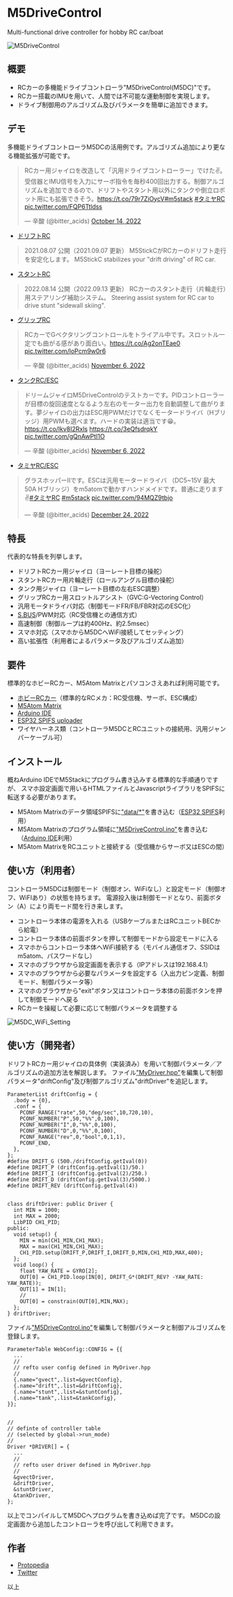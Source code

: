 # M5DriveControl
Multi-functional drive controller for hobby RC car/boat

![M5DriveControl](https://user-images.githubusercontent.com/64751855/210130839-8ac4bba2-a86e-4d9c-adf9-b94cc5bffb43.png)



## 概要

- RCカーの多機能ドライブコントローラ"M5DriveControl(M5DC)"です。
- RCカー搭載のIMUを用いて、人間では不可能な運動制御を実現します。
- ドライブ制御用のアルゴリズム及びパラメータを簡単に追加できます。


## デモ
多機能ドライブコントローラM5DCの活用例です。アルゴリズム追加により更なる機能拡張が可能です。

<blockquote class="twitter-tweet"><p lang="ja" dir="ltr">RCカー用ジャイロを改造して「汎用ドライブコントローラー」でけた✌。受信器とIMU信号を入力にサーボ指令を毎秒400回出力する。制御アルゴリズムを追加できるので、ドリフトやスタント用以外にタンクや倒立ロボット用にも拡張できそう。<a href="https://t.co/79r7ZiOycV">https://t.co/79r7ZiOycV</a><a href="https://twitter.com/hashtag/m5stack?src=hash&amp;ref_src=twsrc%5Etfw">#m5stack</a> <a href="https://twitter.com/hashtag/%E3%82%BF%E3%83%9F%E3%83%A4RC?src=hash&amp;ref_src=twsrc%5Etfw">#タミヤRC</a> <a href="https://t.co/FQP6Ttldss">pic.twitter.com/FQP6Ttldss</a></p>&mdash; 辛酸 (@bitter_acids) <a href="https://twitter.com/bitter_acids/status/1580895090956201984?ref_src=twsrc%5Etfw">October 14, 2022</a></blockquote>


- [ドリフトRC](https://protopedia.net/prototype/2351)
<blockquote>
2021.08.07 公開（2021.09.07 更新）
M5StickCがRCカーのドリフト走行を安定化します。
M5StickC stabilizes your "drift driving" of RC car.
</blockquote>

- [スタントRC](https://protopedia.net/prototype/3144)
<blockquote>
2022.08.14 公開（2022.09.13 更新）
RCカーのスタント走行（片輪走行）用ステアリング補助システム。
Steering assist system for RC car to drive stunt "sidewall skiing".
</blockquote>

- [グリップRC](https://twitter.com/bitter_acids/status/1589181781013848064)
<blockquote class="twitter-tweet"><p lang="ja" dir="ltr">RCカーでGベクタリングコントロールをトライアル中です。スロットル一定でも曲がる感があり面白い。<a href="https://t.co/Ag2onTEae0">https://t.co/Ag2onTEae0</a> <a href="https://t.co/loPcm9w0r6">pic.twitter.com/loPcm9w0r6</a></p>&mdash; 辛酸 (@bitter_acids) <a href="https://twitter.com/bitter_acids/status/1589181781013848064?ref_src=twsrc%5Etfw">November 6, 2022</a></blockquote>

- [タンクRC/ESC](https://twitter.com/bitter_acids/status/1589359870247317504)
<blockquote class="twitter-tweet"><p lang="ja" dir="ltr">ドリームジャイロM5DriveControlのテストカーです。PIDコントローラーが目標の旋回速度となるよう左右のモーター出力を自動調整して曲がります。夢ジャイロの出力はESC用PWMだけでなくモータードライバ（Hブリッジ）用PWMも選べます。ハードの実装は適当です😁。<a href="https://t.co/lkv8I2Rxls">https://t.co/lkv8I2Rxls</a> <a href="https://t.co/3eQfsdrqkY">https://t.co/3eQfsdrqkY</a> <a href="https://t.co/gQnAwPtI1O">pic.twitter.com/gQnAwPtI1O</a></p>&mdash; 辛酸 (@bitter_acids) <a href="https://twitter.com/bitter_acids/status/1589359870247317504?ref_src=twsrc%5Etfw">November 6, 2022</a></blockquote> 

- [タミヤRC/ESC](https://twitter.com/bitter_acids/status/1606455913690587136)
<blockquote class="twitter-tweet"><p lang="ja" dir="ltr">グラスホッパーⅡです。ESCは汎用モータードライバ （DC5~15V 最大50A Hブリッジ）をm5atomで動かすハンドメイドです。普通に走ります✌<a href="https://twitter.com/hashtag/%E3%82%BF%E3%83%9F%E3%83%A4RC?src=hash&amp;ref_src=twsrc%5Etfw">#タミヤRC</a> <a href="https://twitter.com/hashtag/m5stack?src=hash&amp;ref_src=twsrc%5Etfw">#m5stack</a> <a href="https://t.co/94MQZ9tbjo">pic.twitter.com/94MQZ9tbjo</a></p>&mdash; 辛酸 (@bitter_acids) <a href="https://twitter.com/bitter_acids/status/1606455913690587136?ref_src=twsrc%5Etfw">December 24, 2022</a></blockquote>



## 特長
代表的な特長を列挙します。

- ドリフトRCカー用ジャイロ（ヨーレート目標の操舵）
- スタントRCカー用片輪走行（ロールアングル目標の操舵）
- タンク用ジャイロ（ヨーレート目標の左右ESC調整）
- グリップRCカー用スロットルアシスト（GVC:G-Vectoring Control）
- 汎用モータドライバ対応（制御モードFR/FB/FBR対応のESC化）
- [S.BUS](https://ja.wikipedia.org/wiki/S.BUS)/PWM対応（RC受信機との通信方式）
- 高速制御（制御ループは約400Hz、約2.5msec）
- スマホ対応（スマホからM5DCへWiFi接続してセッティング）
- 高い拡張性（利用者によるパラメータ及びアルゴリズム追加）



## 要件
標準的なホビーRCカー、M5Atom Matrixとパソコンさえあれば利用可能です。

- [ホビーRCカー](https://www.tamiya.com/japan/rc/index.html)（標準的なRCメカ：RC受信機、サーボ、ESC構成）
- [M5Atom Matrix](https://docs.m5stack.com/en/core/atom_matrix)
- [Arduino IDE](https://www.arduino.cc/en/software)
- [ESP32 SPIFS uploader](https://github.com/me-no-dev/arduino-esp32fs-plugin)
- ワイヤハーネス類（コントローラM5DCとRCユニットの接続用、汎用ジャンパーケーブル可）



## インストール
概ねArduino IDEでM5Stackにプログラム書き込みする標準的な手順通りですが、
スマホ設定画面で用いるHTMLファイルとJavascriptライブラリをSPIFSに転送する必要があります。

- M5Atom Matrixのデータ領域SPIFSに["data/*"](data/)を書き込む（[ESP32 SPIFS](https://github.com/me-no-dev/arduino-esp32fs-plugin)利用）
- M5Atom Matrixのプログラム領域に["M5DriveControl.ino"](M5DriveControl.ino)を書き込む（[Arduino IDE](https://www.arduino.cc/en/software)利用）
- M5Atom MatrixをRCユニットと接続する（受信機からサーボ又はESCの間）



## 使い方（利用者）
コントローラM5DCは制御モード（制御オン、WiFiなし）と設定モード（制御オフ、WiFIあり）の状態を持ちます。
電源投入後は制御モードとなり、前面ボタン（A）により両モード間を行き来します。

- コントローラ本体の電源を入れる（USBケーブルまたはRCユニットBECから給電）
- コントローラ本体の前面ボタンを押して制御モードから設定モードに入る
- スマホからコントローラ本体へWiFi接続する（モバイル通信オフ、SSIDはm5atom、パスワードなし）
- スマホのブラウザから設定画面を表示する（IPアドレスは192.168.4.1）
- スマホのブラウザから必要なパラメータを設定する（入出力ピン定義、制御モード、制御パラメータ等）
- スマホのブラウザから"exit"ボタン又はコントローラ本体の前面ボタンを押して制御モードへ戻る
- RCカーを操縦して必要に応じて制御パラメータを調整する


![M5DC_WiFi_Setting](https://user-images.githubusercontent.com/64751855/210130915-7f154818-4a60-44a4-929c-8a5c9cbe35f5.jpg)



## 使い方（開発者）
ドリフトRCカー用ジャイロの具体例（実装済み）を用いて制御パラメータ／アルゴリズムの追加方法を解説します。
ファイル["MyDriver.hpp"](MyDriver.hpp)を編集して制御パラメータ"driftConfig"及び制御アルゴリズム"driftDriver"を追記します。

```
ParameterList driftConfig = {
  .body = {0},
  .conf = {
    PCONF_RANGE("rate",50,"deg/sec",10,720,10),
    PCONF_NUMBER("P",50,"%%",0,100),
    PCONF_NUMBER("I",0,"%%",0,100),
    PCONF_NUMBER("D",0,"%%",0,100),
    PCONF_RANGE("rev",0,"bool",0,1,1),
    PCONF_END,
  },
};
#define DRIFT_G (500./driftConfig.getIval(0))
#define DRIFT_P (driftConfig.getIval(1)/50.)
#define DRIFT_I (driftConfig.getIval(2)/250.)
#define DRIFT_D (driftConfig.getIval(3)/5000.)
#define DRIFT_REV (driftConfig.getIval(4))


class driftDriver: public Driver {
  int MIN = 1000;
  int MAX = 2000;
  LibPID CH1_PID;
public:
  void setup() {
    MIN = min(CH1_MIN,CH1_MAX);
    MAX = max(CH1_MIN,CH1_MAX);
    CH1_PID.setup(DRIFT_P,DRIFT_I,DRIFT_D,MIN,CH1_MID,MAX,400);
  };
  void loop() {
    float YAW_RATE = GYRO[2];
    OUT[0] = CH1_PID.loop(IN[0], DRIFT_G*(DRIFT_REV? -YAW_RATE: YAW_RATE));
    OUT[1] = IN[1];
    //
    OUT[0] = constrain(OUT[0],MIN,MAX);
  };
} driftDriver;
```


ファイル["M5DriveControl.ino"](M5DriveControl.ino)を編集して制御パラメータと制御アルゴリズムを登録します。

```
ParameterTable WebConfig::CONFIG = {{
  ...
  //
  // refto user config defined in MyDriver.hpp
  //
  {.name="gvect",.list=&gvectConfig},
  {.name="drift",.list=&driftConfig},
  {.name="stunt",.list=&stuntConfig},
  {.name="tank",.list=&tankConfig},
}};


//
// definte of controller table
// (selected by global->run_mode)
//
Driver *DRIVER[] = {
  ...
  //
  // refto user driver defined in MyDriver.hpp
  //
  &gvectDriver,
  &driftDriver,
  &stuntDriver,
  &tankDriver,
};
```

以上でコンパイルしてM5DCへプログラムを書き込めば完了です。
M5DCの設定画面から追加したコントローラを呼び出して利用できます。



## 作者
- [Protopedia](https://protopedia.net/prototyper/hshin)
- [Twitter](https://twitter.com/bitter_acids)



以上
